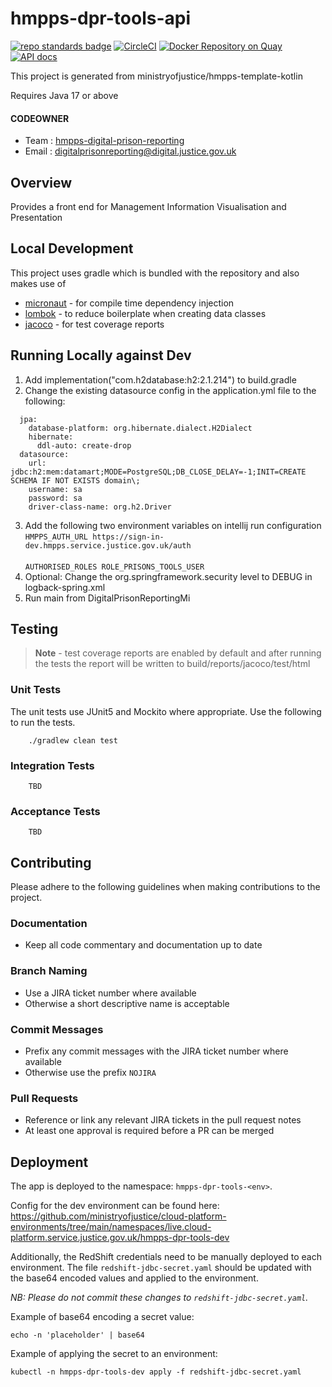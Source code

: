 # hmpps-dpr-tools-api
[![repo standards badge](https://img.shields.io/badge/dynamic/json?color=blue&style=flat&logo=github&label=MoJ%20Compliant&query=%24.result&url=https%3A%2F%2Foperations-engineering-reports.cloud-platform.service.justice.gov.uk%2Fapi%2Fv1%2Fcompliant_public_repositories%2Fhmpps-dpr-tools-api)](https://operations-engineering-reports.cloud-platform.service.justice.gov.uk/public-github-repositories.html#hmpps-dpr-tools-api "Link to report")
[![CircleCI](https://circleci.com/gh/ministryofjustice/hmpps-dpr-tools-api/tree/main.svg?style=svg)](https://circleci.com/gh/ministryofjustice/hmpps-dpr-tools-api)
[![Docker Repository on Quay](https://quay.io/repository/hmpps/hmpps-dpr-tools-api/status "Docker Repository on Quay")](https://quay.io/repository/hmpps/hmpps-dpr-tools-api)
[![API docs](https://img.shields.io/badge/API_docs_-view-85EA2D.svg?logo=swagger)](https://hmpps-dpr-tools-api-dev.hmpps.service.justice.gov.uk/webjars/swagger-ui/index.html?configUrl=/v3/api-docs)

This project is generated from ministryofjustice/hmpps-template-kotlin

Requires Java 17 or above

#### CODEOWNER

- Team : [hmpps-digital-prison-reporting](https://github.com/orgs/ministryofjustice/teams/hmpps-digital-prison-reporting)
- Email : digitalprisonreporting@digital.justice.gov.uk

## Overview

Provides a front end for Management Information Visualisation and Presentation

## Local Development

This project uses gradle which is bundled with the repository and also makes use
of

- [micronaut](https://micronaut.io/) - for compile time dependency injection
- [lombok](https://projectlombok.org/) - to reduce boilerplate when creating data classes
- [jacoco](https://docs.gradle.org/current/userguide/jacoco_plugin.html) - for test coverage reports

## Running Locally against Dev
1. Add implementation("com.h2database:h2:2.1.214") to build.gradle
2. Change the existing datasource config in the application.yml file to the following:
```
  jpa:
    database-platform: org.hibernate.dialect.H2Dialect
    hibernate:
      ddl-auto: create-drop
  datasource:
    url: jdbc:h2:mem:datamart;MODE=PostgreSQL;DB_CLOSE_DELAY=-1;INIT=CREATE SCHEMA IF NOT EXISTS domain\;
    username: sa
    password: sa
    driver-class-name: org.h2.Driver
```
3. Add the following two environment variables on intellij run configuration
    ```HMPPS_AUTH_URL https://sign-in-dev.hmpps.service.justice.gov.uk/auth```
    <br/><br/>
    ```AUTHORISED_ROLES ROLE_PRISONS_TOOLS_USER```
4. Optional: Change the org.springframework.security level to DEBUG in logback-spring.xml
5. Run main from DigitalPrisonReportingMi

## Testing

> **Note** - test coverage reports are enabled by default and after running the
> tests the report will be written to build/reports/jacoco/test/html

### Unit Tests

The unit tests use JUnit5 and Mockito where appropriate. Use the following to
run the tests.

```
    ./gradlew clean test
```

### Integration Tests

```
    TBD
```

### Acceptance Tests

```
    TBD
```

## Contributing

Please adhere to the following guidelines when making contributions to the
project.

### Documentation

- Keep all code commentary and documentation up to date

### Branch Naming

- Use a JIRA ticket number where available
- Otherwise a short descriptive name is acceptable

### Commit Messages

- Prefix any commit messages with the JIRA ticket number where available
- Otherwise use the prefix `NOJIRA`

### Pull Requests

- Reference or link any relevant JIRA tickets in the pull request notes
- At least one approval is required before a PR can be merged

## Deployment

The app is deployed to the namespace: `hmpps-dpr-tools-<env>`.

Config for the dev environment can be found here: https://github.com/ministryofjustice/cloud-platform-environments/tree/main/namespaces/live.cloud-platform.service.justice.gov.uk/hmpps-dpr-tools-dev

Additionally, the RedShift credentials need to be manually deployed to each environment. The file `redshift-jdbc-secret.yaml` should be updated with the base64 encoded values and applied to the environment.

_NB: Please do not commit these changes to `redshift-jdbc-secret.yaml`._

Example of base64 encoding a secret value:

```
echo -n 'placeholder' | base64
```

Example of applying the secret to an environment:

```
kubectl -n hmpps-dpr-tools-dev apply -f redshift-jdbc-secret.yaml
```